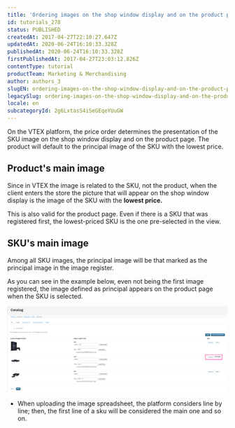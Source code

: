 ```yaml
---
title: 'Ordering images on the shop window display and on the product page'
id: tutorials_278
status: PUBLISHED
createdAt: 2017-04-27T22:10:27.647Z
updatedAt: 2020-06-24T16:10:33.328Z
publishedAt: 2020-06-24T16:10:33.328Z
firstPublishedAt: 2017-04-27T23:03:12.826Z
contentType: tutorial
productTeam: Marketing & Merchandising
author: authors_3
slugEN: ordering-images-on-the-shop-window-display-and-on-the-product-page
legacySlug: ordering-images-on-the-shop-window-display-and-on-the-product-page
locale: en
subcategoryId: 2g6LxtasS4iSeGEqeYUuGW
---
```


On the VTEX platform, the price order determines the presentation of the SKU image on the shop window display and on the product page. The product will default to the principal image of the SKU with the lowest price.

## Product's main image

Since in VTEX the image is related to the SKU, not the product, when the client enters the store the picture that will appear on the shop window display is the image of the SKU with the **lowest price.**

This is also valid for the product page. Even if there is a SKU that was registered first, the lowest-priced SKU is the one pre-selected in the view.

## SKU's main image

Among all SKU images, the principal image will be that marked as the principal image in the image register.

As you can see in the example below, even not being the first image registered, the image defined as principal appears on the product page when the SKU is selected.

![sku_imagem_principal en](https://raw.githubusercontent.com/vtexdocs/help-center-content/refs/heads/main/docs/en/tutorials/storefront/layout/ordering-images-on-the-shop-window-display-and-on-the-product-page_1.png)

- When uploading the image spreadsheet, the platform considers line by line; then, the first line of a sku will be considered the main one and so on.
